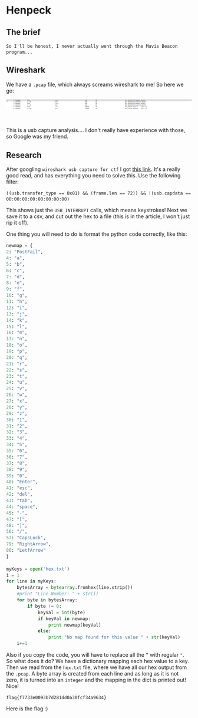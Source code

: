 # Henpeck

## The brief

```
So I'll be honest, I never actually went through the Mavis Beacon program...
```

## Wireshark

We have a `.pcap` file, which always screams wireshark to me! So here we go:
</br>

![usb](./usb.png)

</br>

This is a usb capture analysis.... I don't really have experience with those, so Google was my friend.

## Research

After googling `wireshark usb capture for ctf` I got [this link](https://abawazeeer.medium.com/kaizen-ctf-2018-reverse-engineer-usb-keystrok-from-pcap-file-2412351679f4). It's a really good read, and has everything you need to solve this. Use the following filter:
```
((usb.transfer_type == 0x01) && (frame.len == 72)) && !(usb.capdata == 00:00:00:00:00:00:00:00)
```
This shows just the `USB_INTERRUPT` calls, which means keystrokes! Next we save it to a csv, and cut out the hex to a file (this is in the article, I won't just rip it off).</br>

One thing you will need to do is format the python code correctly, like this:
```py
newmap = {
2: "PostFail",
4: "a",
5: "b",
6: "c",
7: "d",
8: "e",
9: "f",
10: "g",
11: "h",
12: "i",
13: "j",
14: "k",
15: "l",
16: "m",
17: "n",
18: "o",
19: "p",
20: "q",
21: "r",
22: "s",
23: "t",
24: "u",
25: "v",
26: "w",
27: "x",
28: "y",
29: "z",
30: "1",
31: "2",
32: "3",
33: "4",
34: "5",
35: "6",
36: "7",
37: "8",
38: "9",
39: "0",
40: "Enter",
41: "esc",
42: "del",
43: "tab",
44: "space",
45: "-",
47: "[",
48: "]",
56: "/",
57: "CapsLock",
79: "RightArrow",
80: "LetfArrow"
}

myKeys = open('hex.txt')
i = 1
for line in myKeys:
	bytesArray = bytearray.fromhex(line.strip())
	#print "Line Number: " + str(i)
	for byte in bytesArray:
		if byte != 0:
			keyVal = int(byte)
			if keyVal in newmap:
				print newmap[keyVal]
			else:
				print "No map found for this value " + str(keyVal)
	i+=1
```
Also if you copy the code, you will have to replace all the `”` with regular `"`. So what does it do? We have a dictionary mapping each hex value to a key. Then we read from the `hex.txt` file, where we have all our hex output from the `.pcap`. A byte array is created from each line and as long as it is not zero, it is turned into an `integer` and the mapping in the dict is printed out! Nice!</br>
```
flag{f7733e0093b7d281dd0a30fcf34a9634}
```
Here is the flag :)